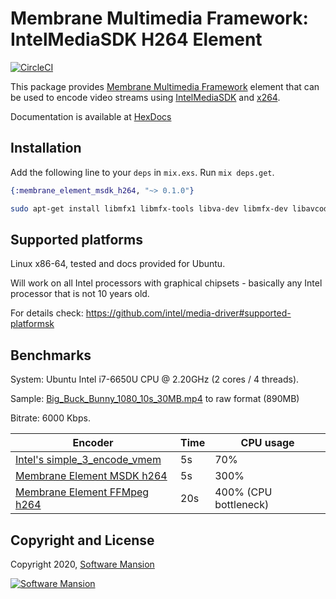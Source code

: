 # Membrane Multimedia Framework: IntelMediaSDK H264 Element

[![CircleCI](https://circleci.com/gh/membraneframework/membrane-element-msdk-h264.svg?style=svg)](https://circleci.com/gh/membraneframework/membrane-element-MSDK-h264)

This package provides [Membrane Multimedia Framework](https://membraneframework.org)
element that can be used to encode video streams using [IntelMediaSDK](https://www.IntelMediaSDK.org)
and [x264](https://www.videolan.org/developers/x264.html).

Documentation is available at [HexDocs](https://hexdocs.pm/membrane_element_msdk_h264/)

## Installation

Add the following line to your `deps` in `mix.exs`. Run `mix deps.get`.

```elixir
{:membrane_element_msdk_h264, "~> 0.1.0"}
```

```bash
sudo apt-get install libmfx1 libmfx-tools libva-dev libmfx-dev libavcodec-dev libavformat-dev libavutil-dev
```

## Supported platforms

Linux x86-64, tested and docs provided for Ubuntu.

Will work on all Intel processors with graphical chipsets - basically any Intel processor that is not 10 years old.

For details check: https://github.com/intel/media-driver#supported-platformsk

## Benchmarks

System: Ubuntu Intel i7-6650U CPU @ 2.20GHz (2 cores / 4 threads).

Sample: [Big_Buck_Bunny_1080_10s_30MB.mp4](https://test-videos.co.uk/bigbuckbunny/mp4-h264converted) to raw format (890MB)

Bitrate: 6000 Kbps.

Encoder | Time | CPU usage
------- | ---- | ---------
[Intel's simple_3_encode_vmem](https://github.com/Intel-Media-SDK/MediaSDK/tree/master/tutorials/simple_3_encode_vmem) | 5s | 70%
[Membrane Element MSDK h264](https://github.com/membraneframework/membrane-element-msdk-h264) | 5s | 300%
[Membrane Element FFMpeg h264](https://github.com/membraneframework/membrane-element-ffmpeg-h264) | 20s | 400% (CPU bottleneck)

## Copyright and License

Copyright 2020, [Software Mansion](https://swmansion.com/?utm_source=git&utm_medium=readme&utm_campaign=membrane)

[![Software Mansion](https://membraneframework.github.io/static/logo/swm_logo_readme.png)](https://swmansion.com/?utm_source=git&utm_medium=readme&utm_campaign=membrane)
